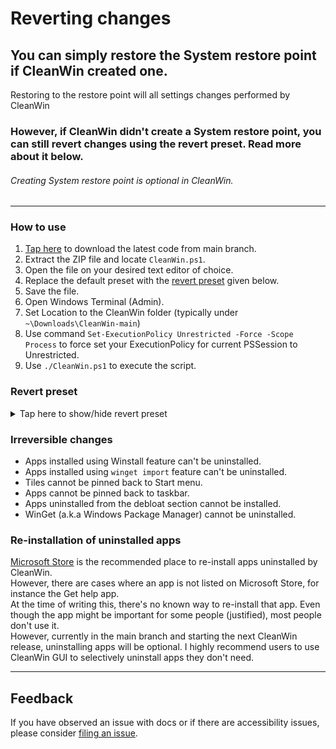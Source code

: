 # Reverting changes

## You can simply restore the System restore point if CleanWin created one.
Restoring to the restore point will all settings changes performed by CleanWin
### However, if CleanWin didn't create a System restore point, you can still revert changes using the revert preset. Read more about it below.
###### Creating System restore point is optional in CleanWin.
***

### How to use
1. [Tap here](https://github.com/pratyakshm/CleanWin/archive/refs/heads/main.zip) to download the latest code from main branch. 
2. Extract the ZIP file and locate `CleanWin.ps1`.
3. Open the file on your desired text editor of choice.
4. Replace the default preset with the [revert preset](https://github.com/pratyakshm/CleanWin/blob/main/doc/REVERT.md#revert-preset) given below.
5. Save the file.
6. Open Windows Terminal (Admin).
7. Set Location to the CleanWin folder (typically under `~\Downloads\CleanWin-main`)
8. Use command ``Set-ExecutionPolicy Unrestricted -Force -Scope Process`` to force set your ExecutionPolicy for current PSSession to Unrestricted.
9. Use ``./CleanWin.ps1`` to execute the script.

### Revert preset
<details><summary>Tap here to show/hide revert preset</summary>

```
# Revert preset
$tasks = @(

### Maintenance Tasks ###
	"CleanWin",
	"OSBuildInfo",
	# "CreateSystemRestore",
	"Activity",

### Apps & Features ###
	# "AppsFeatures",
	# "UninstallApps", "Activity", 
	# "UnpinStartTiles", "Activity", 
	# "UnpinAppsFromTaskbar", "Activity", 
	# "InstallFrameworks",
	"UninstallFrameworks",
	# "InstallWinGet", 
	# "UninstallOneDrive", "Activity",
	"InstallOneDrive",
	# "DisableBrowserRestoreAd",
	# "EnableBrowserRestoreAd",
	# "DisableM365OnValueBanner", 
	# "RevertM365OnValueBanner",
	# "UninstallFeatures", "Activity", 
        "InstallFeatures", "Activity", 
	# "DisableSuggestions",		    
	"EnableSuggestions",
	# "EnableWSL", "Activity", 
	"DisableWSL",
	# "EnabledotNET3.5", "Activity", 
	"DisabledotNET3.5",
	# "EnableSandbox",
	"DisableSandbox",
	# "Install7zip", 
	"Uninstall7zip",
	# "Winstall", 
	# "Activity",
	# "EnableExperimentsWinGet",
	"DisableExperimentsWinGet",
	# "WinGetImport",
	"Activity",
	# "InstallHEVC", 
	"UninstallHEVC",
	# "Widgets",
	# "InstallFonts", 
	"UninstallFonts",
	# "SetPhotoViewerAssociation",
	"UnsetPhotoViewerAssociation",
	"ChangesDone",

### Privacy & Security ###
	"PrivacySecurity",
	#"DisableActivityHistory",	
	 "EnableActivityHistory",
	#"DisableAdvertisingID",			
	 "EnableAdvertisingID",
	#"DisableBackgroundApps",        
	 "EnableBackgroundApps",
	#"DisableFeedback",		       
	 "EnableFeedback",
	#"DisableInkHarvesting",			
	 "EnableInkHarvesting",
	#"DisableLangAccess",  		    
	 "EnableLangAccess",
	#"DisableLocationTracking",      
	 "EnableLocationTracking",
	#"DisableMapUpdates",			
	 "EnableMapsUpdates",
	#"DisableSpeechRecognition",		
	 "EnableSpeechRecognition",
	#"DisableSilentInstallApps",
	 "EnableSilentInstallApps",
	#"HideSuggestedContentInSettings",
	 "ShowSuggestedContentInSettings",
	#"HideSuggestedContentInStart",
	 "ShowSuggestedContentInStart",
	#"DisableTailoredExperiences",	
	 "EnableTailoredExperiences",
	#"DisableTelemetry",				
	 "EnableTelemetry",
	#"EnableClipboard",				
	 "DisableClipboard",
	#"AutoLoginPostUpdate", 		    
	 "StayOnLockscreenPostUpdate",
	"ChangesDone",
	# To revert all privacy changes, use CleanWin GUI -> "Enable data collection".

### Tasks & Services ###
	"TasksServices",
	#"DisableStorageSense",		   
	 "EnableStorageSense",
	#"DisableReservedStorage",	   
	 "EnableReservedStorage",
	#"DisableAutoplay",             
	 "EnableAutoplay",
	#"DisableAutorun",              
	 "EnableAutorun",
	#"SetBIOSTimeUTC",              
	 "SetBIOSTimeLocal",
	#"EnableNumLock",			   
	 "DisableNumLock",
	#"DisableServices",			   
	 "EnableServices",
	#"DisableTasks",				   
	 "EnableTasks",
	#"SetupWindowsUpdate",		   
	 "ResetWindowsUpdate",
	#"EnablePowerdownAfterShutdown",
	 "DisablePowerdownAfterShutdown",
	"ChangesDone",

### Windows Explorer ###
	"PrintExplorerChanges",
	#"EnablePrtScrToSnip",		   
	 "DisablePrtScrSnip",
	#"DisableStickyKeys",           
	 "EnableStickyKeys",
	#"SetExplorerThisPC",           
	 "SetExplorerQuickAccess",
        #"Hide3DObjects",      		   
	 "Restore3DObjects",
	#"HideSearchBar",			   
	 "RestoreSearchBar"
	#"HideTaskView",                
	 "RestoreTaskView",
	# "HideCortana",			       
	 "RestoreCortana",
	# "HideMeetNow",				   
	 "RestoreMeetNow",
	# "DisableTaskbarFeed",		   
	 "EnableTaskbarFeed",  (News and Interests)
	"ChangesDone",

###  Tasks after successful run ###
	"Activity",
	"Success"
)
```
</details>


### Irreversible changes
- Apps installed using Winstall feature can't be uninstalled.
- Apps installed using ``winget import`` feature can't be uninstalled.
- Tiles cannot be pinned back to Start menu.
- Apps cannot be pinned back to taskbar.
- Apps uninstalled from the debloat section cannot be installed.
- WinGet (a.k.a Windows Package Manager) cannot be uninstalled.

### Re-installation of uninstalled apps
[Microsoft Store](ms-windows-store:) is the recommended place to re-install apps uninstalled by CleanWin.  
However, there are cases where an app is not listed on Microsoft Store, for instance the Get help app.  
At the time of writing this, there's no known way to re-install that app. Even though the app might be important for some people (justified), most people don't use it.  
However, currently in the main branch and starting the next CleanWin release, uninstalling apps will be optional.
I highly recommend users to use CleanWin GUI to selectively uninstall apps they don't need.

***

## Feedback
If you have observed an issue with docs or if there are accessibility issues, please consider [filing an issue](https://github.com/pratyakshm/CleanWin/issues/new?assignees=pratyakshm&labels=Issue-Docs&template=doc_issue.yaml&title=Docs+issue%3A+).